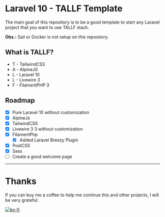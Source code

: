 # Laravel 10 - TALLF Template

The main goal of this repository is to be a good template to start any Laravel project that you want to use TALLF stack.

**Obs.:** Sail or Docker is not setup on this repository.
## What is TALLF?

- T - TailwindCSS
- A - AlpineJS
- L - Laravel 10
- L - Livewire 3
- F - FilamentPHP 3

## Roadmap

- [x] Pure Laravel 10 without customization
- [x] AlpineJs
- [x] TailwindCSS
- [x] Livewire 3 3 without customization
- [x] FilamentPhp
  - [x] Added Laravel Breezy Plugin
- [x] PostCSS
- [x] Sass
- [ ] Create a good welcome page

---

# Thanks

If you can buy me a coffee to help me continue this and other projects, I will be very grateful.

[![ko-fi](https://ko-fi.com/img/githubbutton_sm.svg)](https://ko-fi.com/patrickmaciel)
